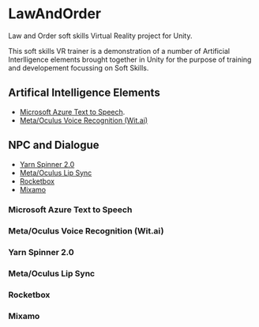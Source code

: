 # LawAndOrder
Law and Order soft skills Virtual Reality project for Unity.

This soft skills VR trainer is a demonstration of a number of Artificial Interlligence elements brought together in Unity for the purpose of training and developement focussing on Soft Skills.


## Artifical Intelligence Elements

* [Microsoft Azure Text to Speech](https://github.com/2030428/LawAndOrder/new/master#microsoft-azure-text-to-speech).
* [Meta/Oculus Voice Recognition (Wit.ai)](https://github.com/2030428/LawAndOrder/new/master#metaoculus-voice-recognition-witai)

## NPC and Dialogue

* [Yarn Spinner 2.0](https://github.com/2030428/LawAndOrder/new/master#yarn-spinner-20)
* [Meta/Oculus Lip Sync](https://github.com/2030428/LawAndOrder/new/master#metaoculus-lip-sync)
* [Rocketbox](https://github.com/2030428/LawAndOrder/new/master#rocketbox)
* [Mixamo](https://github.com/2030428/LawAndOrder/new/master#mixamo)

### Microsoft Azure Text to Speech



### Meta/Oculus Voice Recognition (Wit.ai)

### Yarn Spinner 2.0

### Meta/Oculus Lip Sync

### Rocketbox

### Mixamo
